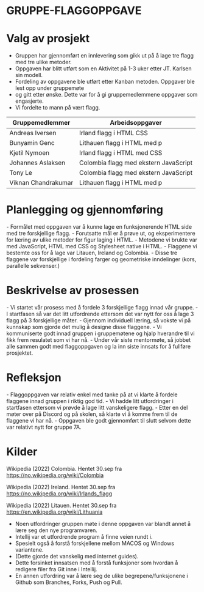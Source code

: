 # GRUPPE-FLAGGOPPGAVE
<h1>Valg av prosjekt</h1>

- Gruppen har gjennomført en innlevering som gikk ut på å lage tre flagg med tre ulike metoder.
- Oppgaven har blitt utført som en Aktivitet på 1-3 uker etter JT. Karlsen sin modell.
- Fordeling av oppgavene ble utført etter Kanban metoden. Oppgaver ble lest opp under gruppemøte
- og gitt etter ønske. Dette var for å gi gruppemedlemmene oppgaver som engasjerte. 
- Vi fordelte to mann på vært flagg.   

| Gruppemedlemmer     | Arbeidsoppgaver                       | 
|---------------------|---------------------------------------|
| Andreas Iversen     | Irland flagg i HTML CSS               |
| Bunyamin Genc       | Lithauen flagg i HTML med p           |
| Kjetil Nymoen       | Irland flagg i HTML med CSS           |
| Johannes Aslaksen   | Colombia flagg med ekstern JavaScript |
| Tony Le             | Colombia flagg med ekstern JavaScript |
| Viknan Chandrakumar | Lithauen flagg i HTML med p           |

<h1>Planlegging og gjennomføring</h1>
- Formålet med oppgaven var å kunne lage en funksjonerende HTML side med tre forskjellige flagg.
- Forutsatte mål er å prøve ut, og eksperimentere for læring av ulike metoder for figur laging i HTML.
- Metodene vi brukte var med JavaScript, HTML med CSS og Stylesheet native i HTML.
- Flaggene vi bestemte oss for å lage var Litauen, Ireland og Colombia.
- Disse tre flaggene var forskjellige i fordeling farger og geometriske inndelinger (kors, parallelle sekvenser.)

<h1>Beskrivelse av prosessen</h1>
- Vi startet vår prosess med å fordele 3 forskjellige flagg innad vår gruppe. 
- I startfasen så var det litt utfordrende ettersom det var nytt for oss å lage 3 flagg på 3 forskjellige måter.
- Gjennom individuell læring, så vokste vi på kunnskap som gjorde det mulig å designe disse flaggene.
- Vi kommuniserte godt innad gruppen i gruppemøtene og hjalp hverandre til vi fikk frem resulatet som vi har nå.
- Under vår  siste mentormøte, så jobbet alle sammen godt med flaggoppgaven og la inn siste innsats for å fullføre prosjektet.

<h1>Refleksjon</h1>
- Flaggoppgaven var relativ enkel med tanke på at vi klarte å fordele flaggene innad gruppen i riktig god tid.
- Vi hadde litt utfordringer i startfasen ettersom vi prøvde å lage litt vanskeligere flagg.
- Etter en del møter over på Discord og på skolen, så klarte vi å komme frem til de flaggene vi har nå.
- Oppgaven ble godt gjennomført til slutt selvom dette var relativt nytt for gruppe 7A. 


<h1>Kilder</h1>


Wikipedia (2022) Colombia. Hentet 30.sep fra https://no.wikipedia.org/wiki/Colombia

Wikipedia (2022) Ireland. Hentet 30.sep fra https://no.wikipedia.org/wiki/Irlands_flagg

Wikipedia (2022) Litauen. Hentet 30.sep fra https://en.wikipedia.org/wiki/Lithuania


- Noen utfordringer gruppen møte i denne oppgaven var blandt annet å lære seg den nye programvaren.
- Intellij var et utfordrende program å finne veien rundt i.
- Spesielt også å forstå forskjellene mellom MACOS og Windows variantene.
- (Dette gjorde det vanskelig med internet guides).
-  Dette forsinket innsatsen med å forstå funksjoner som hvordan å redigere filer fra Git inne i Intellij.
-  En annen utfordring var å lære seg de ulike begrepene/funksjonene i Github som Branches, Forks, Push og Pull.


